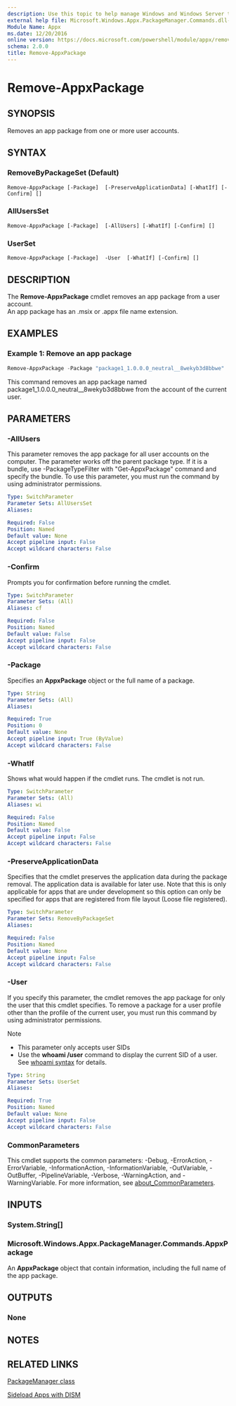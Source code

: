 ```yaml
---
description: Use this topic to help manage Windows and Windows Server technologies with Windows PowerShell.
external help file: Microsoft.Windows.Appx.PackageManager.Commands.dll-Help.xml
Module Name: Appx
ms.date: 12/20/2016
online version: https://docs.microsoft.com/powershell/module/appx/remove-appxpackage?view=windowsserver2016-ps&wt.mc_id=ps-gethelp
schema: 2.0.0
title: Remove-AppxPackage
---
```


# Remove-AppxPackage

## SYNOPSIS

Removes an app package from one or more user accounts.

## SYNTAX

### RemoveByPackageSet (Default)
```
Remove-AppxPackage [-Package]  [-PreserveApplicationData] [-WhatIf] [-Confirm] []
```

### AllUsersSet
```
Remove-AppxPackage [-Package]  [-AllUsers] [-WhatIf] [-Confirm] []
```

### UserSet
```
Remove-AppxPackage [-Package]  -User  [-WhatIf] [-Confirm] []
```

## DESCRIPTION

The **Remove-AppxPackage** cmdlet removes an app package from a user account.  
An app package has an .msix or .appx file name extension.

## EXAMPLES

### Example 1: Remove an app package

```powershell
Remove-AppxPackage -Package "package1_1.0.0.0_neutral__8wekyb3d8bbwe"
```

This command removes an app package named package1_1.0.0.0_neutral__8wekyb3d8bbwe from the account of the current user.

## PARAMETERS

### -AllUsers

This parameter removes the app package for all user accounts on the computer. The parameter works off the parent package type. If it is a bundle, use -PackageTypeFilter with "Get-AppxPackage" command and specify the bundle. To use this parameter, you must run the command by using administrator permissions.


```yaml
Type: SwitchParameter
Parameter Sets: AllUsersSet
Aliases:

Required: False
Position: Named
Default value: None
Accept pipeline input: False
Accept wildcard characters: False
```

### -Confirm

Prompts you for confirmation before running the cmdlet.

```yaml
Type: SwitchParameter
Parameter Sets: (All)
Aliases: cf

Required: False
Position: Named
Default value: False
Accept pipeline input: False
Accept wildcard characters: False
```

### -Package

Specifies an **AppxPackage** object or the full name of a package.

```yaml
Type: String
Parameter Sets: (All)
Aliases:

Required: True
Position: 0
Default value: None
Accept pipeline input: True (ByValue)
Accept wildcard characters: False
```

### -WhatIf

Shows what would happen if the cmdlet runs.
The cmdlet is not run.

```yaml
Type: SwitchParameter
Parameter Sets: (All)
Aliases: wi

Required: False
Position: Named
Default value: False
Accept pipeline input: False
Accept wildcard characters: False
```

### -PreserveApplicationData

Specifies that the cmdlet preserves the application data during the package removal.
The application data is available for later use. Note that this is only applicable
for apps that are under development so this option can only be specified for apps
that are registered from file layout (Loose file registered).

```yaml
Type: SwitchParameter
Parameter Sets: RemoveByPackageSet
Aliases:

Required: False
Position: Named
Default value: None
Accept pipeline input: False
Accept wildcard characters: False
```

### -User

If you specify this parameter, the cmdlet removes the app package for only the user that this cmdlet specifies. To remove a package for a user profile other than the profile of the current user, you must run this command by using administrator permissions.

> [!NOTE]
>
> - This parameter only accepts user SIDs
> - Use the **whoami /user** command to display the current SID of a user. See [whoami syntax](/windows-server/administration/windows-commands/whoami) for details.



```yaml
Type: String
Parameter Sets: UserSet
Aliases:

Required: True
Position: Named
Default value: None
Accept pipeline input: False
Accept wildcard characters: False
```

### CommonParameters

This cmdlet supports the common parameters: -Debug, -ErrorAction, -ErrorVariable, -InformationAction, -InformationVariable, -OutVariable, -OutBuffer, -PipelineVariable, -Verbose, -WarningAction, and -WarningVariable. For more information, see [about_CommonParameters](https://go.microsoft.com/fwlink/?LinkID=113216).

## INPUTS

### System.String[]

### Microsoft.Windows.Appx.PackageManager.Commands.AppxPackage

An **AppxPackage** object that contain information, including the full name of the app package.

## OUTPUTS

### None

## NOTES

## RELATED LINKS

[PackageManager class](https://go.microsoft.com/fwlink/?LinkId=245447)

[Sideload Apps with DISM](https://go.microsoft.com/fwlink/?LinkID=231020)
